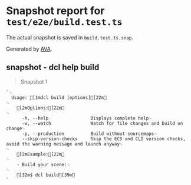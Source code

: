 # Snapshot report for `test/e2e/build.test.ts`

The actual snapshot is saved in `build.test.ts.snap`.

Generated by [AVA](https://ava.li).

## snapshot - dcl help build

> Snapshot 1

    `␊
      Usage: [1mdcl build [options][22m␊
    ␊
        [2mOptions:[22m␊
    ␊
          -h, --help                Displays complete help␊
          -w, --watch               Watch for file changes and build on change␊
          -p, --production          Build without sourcemaps␊
          --skip-version-checks     Skip the ECS and CLI version checks, avoid the warning message and launch anyway␊
    ␊
        [2mExample:[22m␊
    ␊
        - Build your scene:␊
    ␊
        [32m$ dcl build[39m␊
    `
